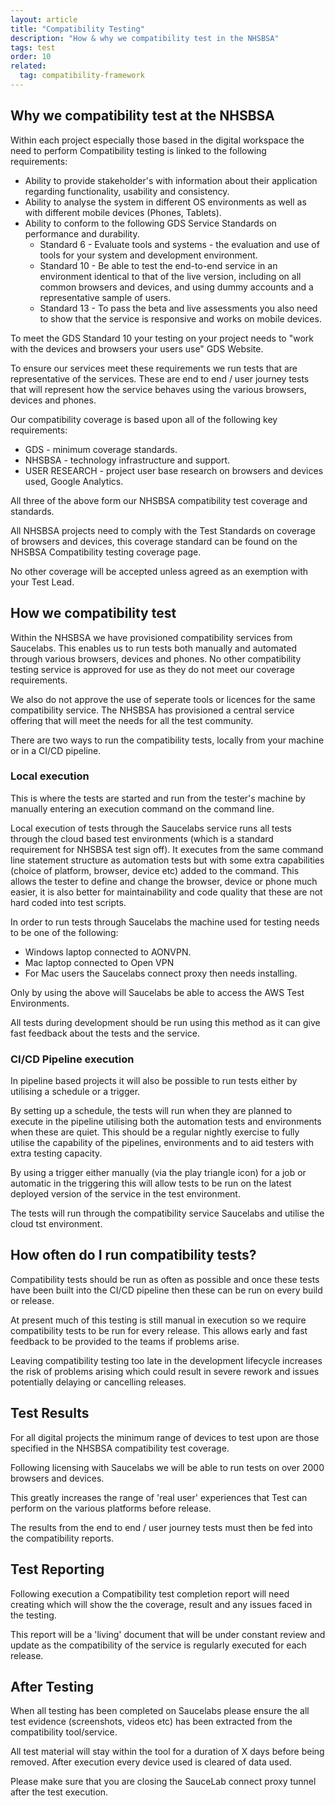 ```yaml
---
layout: article
title: "Compatibility Testing"
description: "How & why we compatibility test in the NHSBSA"
tags: test
order: 10
related:
  tag: compatibility-framework
---
```


## Why we compatibility test at the NHSBSA

Within each project especially those based in the digital workspace the need to perform Compatibility testing is linked to the following requirements:

- Ability to provide stakeholder's with information about their application regarding functionality, usability and consistency.
- Ability to analyse the system in different OS environments as well as with different mobile devices (Phones, Tablets).
- Ability to conform to the following GDS Service Standards on performance and durability.
    - Standard 6   - Evaluate tools and systems - the evaluation and use of tools for your system and development environment.
    - Standard 10 - Be able to test the end-to-end service in an environment identical to that of the live version, including on all common browsers and devices, and using dummy accounts and a representative sample of users.
    - Standard 13 - To pass the beta and live assessments you also need to show that the service is responsive and works on mobile devices.

To meet the GDS Standard 10 your testing on your project needs to "work with the devices and browsers your users use" GDS Website.

To ensure our services meet these requirements we run tests that are representative of the services. These are end to end / user journey tests that will represent how the service behaves using the various browsers, devices and phones.

Our compatibility coverage is based upon all of the following key requirements:
- GDS - minimum coverage standards.
- NHSBSA - technology infrastructure and support.
- USER RESEARCH - project user base research on browsers and devices used, Google Analytics.

All three of the above form our NHSBSA compatibility test coverage and standards.

All NHSBSA projects need to comply with the Test Standards on coverage of browsers and devices, this coverage standard can be found on the NHSBSA Compatibility testing coverage page.

No other coverage will be accepted unless agreed as an exemption with your Test Lead.

 ## How we compatibility test

 Within the NHSBSA we have provisioned compatibility services from Saucelabs. This enables us to run tests both manually and automated through various browsers, devices and phones. No other compatibility testing service is approved for use as they do not meet our coverage requirements.

We also do not approve the use of seperate tools or licences for the same compatibility service. The NHSBSA has provisioned a central service offering that will meet the needs for all the test community.

There are two ways to run the compatibility tests, locally from your machine or in a CI/CD pipeline.

### Local execution

This is where the tests are started and run from the tester's machine by manually entering an execution command on the command line.

Local execution of tests through the Saucelabs service runs all tests through the cloud based test environments (which is a standard requirement for NHSBSA test sign off). It executes from the same command line statement structure as automation tests but with some extra capabilities (choice of platform, browser, device etc) added to the command. This allows the tester to define and change the browser, device or phone much easier, it is also better for maintainability and code quality that these are not hard coded into test scripts.

In order to run tests through Saucelabs the machine used for testing needs to be one of the following:

- Windows laptop connected to AONVPN.
- Mac laptop connected to Open VPN
- For Mac users the Saucelabs connect proxy then needs installing.

Only by using the above will Saucelabs be able to access the AWS Test Environments.

All tests during development should be run using this method as it can give fast feedback about the tests and the service.

### CI/CD Pipeline execution

In pipeline based projects it will also be possible to run tests either by utilising a schedule or a trigger.

By setting up a schedule, the tests will run when they are planned to execute in the pipeline utilising both the automation tests and environments when these are quiet. This should be a regular nightly exercise to fully utilise the capability of the pipelines, environments and to aid testers with extra testing capacity.

By using a trigger either manually (via the play triangle icon) for a job or automatic in the triggering this will allow tests to be run on the latest deployed version of the service in the test environment. 

The tests will run through the compatibility service Saucelabs and utilise the cloud tst environment.

## How often do I run compatibility tests?

Compatibility tests should be run as often as possible and once these tests have been built into the CI/CD pipeline then these can be run on every build or release.

At present much of this testing is still manual in execution so we require compatibility tests to be run for every release. This allows early and fast feedback to be provided to the teams if problems arise.

Leaving compatibility testing too late in the development lifecycle increases the risk of problems arising which could result in severe rework and issues potentially delaying or cancelling releases. 

## Test Results

For all digital projects the minimum range of devices to test upon are those specified in the NHSBSA compatibility test coverage. 

Following licensing with Saucelabs we will be able to run tests on over 2000 browsers and devices. 

This greatly increases the range of 'real user' experiences that Test can perform on the various platforms before release.

The results from the end to end / user journey tests must then be fed into the compatibility reports.

## Test Reporting

Following execution a Compatibility test completion report will need creating which will show the the coverage, result and any issues faced in the testing.

This report will be a 'living' document that will be under constant review and update as the compatibility of the service is regularly executed for each release.

## After Testing 

When all testing has been completed on Saucelabs please ensure the all test evidence (screenshots, videos etc) has been extracted from the compatibility tool/service.

All test material will stay within the tool for a duration of X days before being removed. After execution every device used is cleared of data used.

Please make sure that you are closing the SauceLab connect proxy tunnel after the test execution.